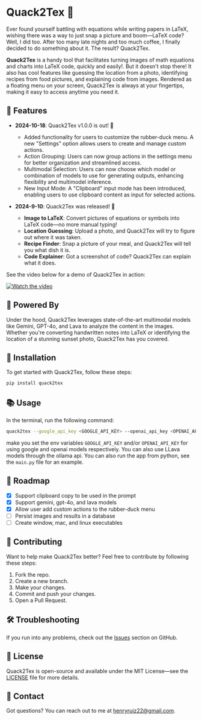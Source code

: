 # Quack2Tex 🦆

Ever found yourself battling with equations while writing papers in LaTeX, wishing there was a way to just snap a picture and boom—LaTeX code? Well, I did too. After too many late nights and too much coffee, I finally decided to do something about it. The result? Quack2Tex.

**Quack2Tex** is a handy tool that facilitates turning images of math equations and charts into LaTeX code, quickly and easily!. But it doesn't stop there! It also has cool features like guessing the location from a photo, identifying recipes from food pictures, and explaining code from images. Rendered as a floating menu on your screen, Quack2Tex is always at your fingertips, making it easy to access anytime you need it.

## 🚀 Features

- **2024-10-18**: Quack2Tex v1.0.0 is out! 🎉   
  - Added functionality for users to customize the rubber-duck menu. A new "Settings" option allows users to create and manage custom actions.
  - Action Grouping: Users can now group actions in the settings menu for better organization and streamlined access.
  - Multimodal Selection: Users can now choose which model or combination of models to use for generating outputs, enhancing flexibility and multimodel inference.
  - New Input Mode: A "Clipboard" input mode has been introduced, enabling users to use clipboard content as input for selected actions.

- **2024-9-10**: Quack2Tex was released! 🎉 

  - **Image to LaTeX**: Convert pictures of equations or symbols into LaTeX code—no more manual typing!
  - **Location Guessing**: Upload a photo, and Quack2Tex will try to figure out where it was taken.
  - **Recipe Finder**: Snap a picture of your meal, and Quack2Tex will tell you what dish it is.
  - **Code Explainer**: Got a screenshot of code? Quack2Tex can explain what it does.

[//]: # (![Quack2Tex in action]&#40;https://raw.githubusercontent.com/haruiz/Quack2TeX/main/images/quack2tex.gif&#41;)

See the video below for a demo of Quack2Tex in action:

[![Watch the video](https://img.youtube.com/vi/kkyJtEnfUgo/maxresdefault.jpg)](https://youtu.be/kkyJtEnfUgo)

## 🧠 Powered By

Under the hood, Quack2Tex  leverages state-of-the-art multimodal models like Gemini, GPT-4o, and Lava to analyze the content in the images. Whether you're converting handwritten notes into LaTeX or identifying the location of a stunning sunset photo, Quack2Tex has you covered.

## 🔧 Installation

To get started with Quack2Tex, follow these steps:

```bash
pip install quack2tex
```

## 📚 Usage

In the terminal, run the following command:

```bash
quack2tex --google_api_key <GOOGLE_API_KEY> --openai_api_key <OPENAI_API_KEY>
```

make you set the env variables `GOOGLE_API_KEY` and/or `OPENAI_API_KEY` for using google and openai models respectively. 
You can also use LLava models through the ollama api.
You can also run the app from python, see the `main.py` file for an example.

## 📝 Roadmap

- [x] Support clipboard copy to be used in the prompt
- [x] Support gemini, gpt-4o, and lava models
- [x] Allow user add custom actions to the rubber-duck menu
- [ ] Persist images and results in a database
- [ ] Create window, mac, and linux executables

## 🤝 Contributing

Want to help make Quack2Tex better? Feel free to contribute by following these steps:

1. Fork the repo.
2. Create a new branch.
3. Make your changes.
4. Commit and push your changes.
5. Open a Pull Request.

## 🛠️ Troubleshooting

If you run into any problems, check out the [Issues](https://github.com/haruiz/Quack2TeX/issues) section on GitHub.

## 📄 License

Quack2Tex is open-source and available under the MIT License—see the [LICENSE](LICENSE) file for more details.

## 📧 Contact

Got questions? You can reach out to me at [henryruiz22@gmail.com](mailto:henryruiz22@gmail.com).
